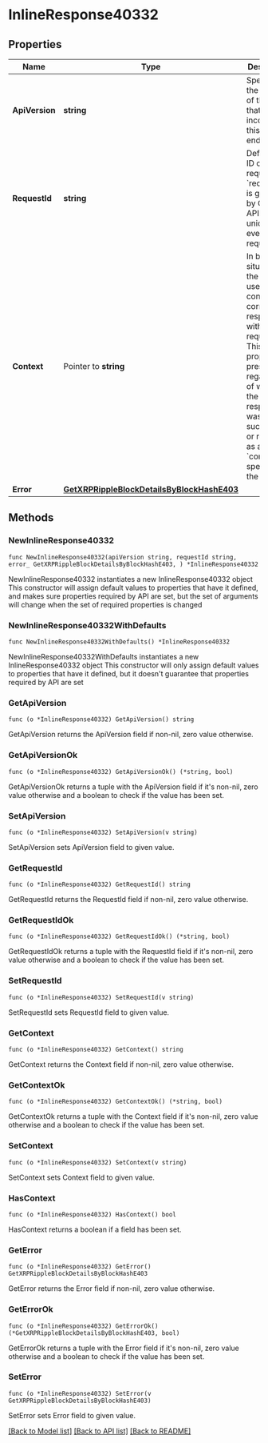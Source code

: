 # InlineResponse40332

## Properties

Name | Type | Description | Notes
------------ | ------------- | ------------- | -------------
**ApiVersion** | **string** | Specifies the version of the API that incorporates this endpoint. | 
**RequestId** | **string** | Defines the ID of the request. The &#x60;requestId&#x60; is generated by Crypto APIs and it&#39;s unique for every request. | 
**Context** | Pointer to **string** | In batch situations the user can use the context to correlate responses with requests. This property is present regardless of whether the response was successful or returned as an error. &#x60;context&#x60; is specified by the user. | [optional] 
**Error** | [**GetXRPRippleBlockDetailsByBlockHashE403**](GetXRPRippleBlockDetailsByBlockHashE403.md) |  | 

## Methods

### NewInlineResponse40332

`func NewInlineResponse40332(apiVersion string, requestId string, error_ GetXRPRippleBlockDetailsByBlockHashE403, ) *InlineResponse40332`

NewInlineResponse40332 instantiates a new InlineResponse40332 object
This constructor will assign default values to properties that have it defined,
and makes sure properties required by API are set, but the set of arguments
will change when the set of required properties is changed

### NewInlineResponse40332WithDefaults

`func NewInlineResponse40332WithDefaults() *InlineResponse40332`

NewInlineResponse40332WithDefaults instantiates a new InlineResponse40332 object
This constructor will only assign default values to properties that have it defined,
but it doesn't guarantee that properties required by API are set

### GetApiVersion

`func (o *InlineResponse40332) GetApiVersion() string`

GetApiVersion returns the ApiVersion field if non-nil, zero value otherwise.

### GetApiVersionOk

`func (o *InlineResponse40332) GetApiVersionOk() (*string, bool)`

GetApiVersionOk returns a tuple with the ApiVersion field if it's non-nil, zero value otherwise
and a boolean to check if the value has been set.

### SetApiVersion

`func (o *InlineResponse40332) SetApiVersion(v string)`

SetApiVersion sets ApiVersion field to given value.


### GetRequestId

`func (o *InlineResponse40332) GetRequestId() string`

GetRequestId returns the RequestId field if non-nil, zero value otherwise.

### GetRequestIdOk

`func (o *InlineResponse40332) GetRequestIdOk() (*string, bool)`

GetRequestIdOk returns a tuple with the RequestId field if it's non-nil, zero value otherwise
and a boolean to check if the value has been set.

### SetRequestId

`func (o *InlineResponse40332) SetRequestId(v string)`

SetRequestId sets RequestId field to given value.


### GetContext

`func (o *InlineResponse40332) GetContext() string`

GetContext returns the Context field if non-nil, zero value otherwise.

### GetContextOk

`func (o *InlineResponse40332) GetContextOk() (*string, bool)`

GetContextOk returns a tuple with the Context field if it's non-nil, zero value otherwise
and a boolean to check if the value has been set.

### SetContext

`func (o *InlineResponse40332) SetContext(v string)`

SetContext sets Context field to given value.

### HasContext

`func (o *InlineResponse40332) HasContext() bool`

HasContext returns a boolean if a field has been set.

### GetError

`func (o *InlineResponse40332) GetError() GetXRPRippleBlockDetailsByBlockHashE403`

GetError returns the Error field if non-nil, zero value otherwise.

### GetErrorOk

`func (o *InlineResponse40332) GetErrorOk() (*GetXRPRippleBlockDetailsByBlockHashE403, bool)`

GetErrorOk returns a tuple with the Error field if it's non-nil, zero value otherwise
and a boolean to check if the value has been set.

### SetError

`func (o *InlineResponse40332) SetError(v GetXRPRippleBlockDetailsByBlockHashE403)`

SetError sets Error field to given value.



[[Back to Model list]](../README.md#documentation-for-models) [[Back to API list]](../README.md#documentation-for-api-endpoints) [[Back to README]](../README.md)


